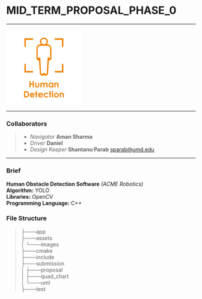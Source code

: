 # MID_TERM_PROPOSAL_PHASE_0
*** 
![Logo](/assets/images/logo.png )
***
### Collaborators
> - *Navigator*      **Aman Sharma**    
> - *Driver*         **Daniel**  
> - *Design Keeper*  **Shantanu Parab**  <sparab@umd.edu>

***
### Brief

**Human Obstacle Detection Software**  *(ACME Robotics)*  
 **Algorithm:** YOLO  
**Libraries:** OpenCV  
 **Programming Language:** C++


### File Structure  

>├───app  
>├───assets  
>│   └───images  
>├───cmake  
>├───include  
>├───submission  
>│   ├───proposal  
>│   ├───quad_chart  
>│   └───uml  
>├───test  
